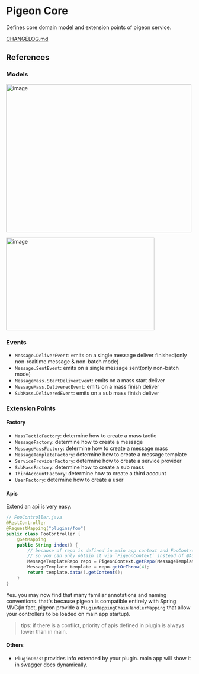 # Pigeon Core

Defines core domain model and extension points of pigeon service.

[CHANGELOG.md](./CHANGELOG.md)

## References

### Models

<a href="https://ibb.co/0JjGdFJ"><img src="https://i.ibb.co/ryGw1cy/image.png" height=400 width=500 alt="image" border="0"></a>

<a href="https://ibb.co/V2c0BDH"><img src="https://i.ibb.co/dGwsK6b/image.png" height=250 width=400 alt="image" border="0"></a>

### Events

- `Message.DeliverEvent`: emits on a single message deliver finished(only non-realtime message & non-batch mode)
- `Message.SentEvent`: emits on a single message sent(only non-batch mode)
- `MessageMass.StartDeliverEvent`: emits on a mass start deliver
- `MessageMass.DeliveredEvent`: emits on a mass finish deliver
- `SubMass.DeliveredEvent`: emits on a sub mass finish deliver
 
### Extension Points

#### Factory

- `MassTacticFactory`: determine how to create a mass tactic
- `MessageFactory`: determine how to create a message
- `MessageMassFactory`: determine how to create a message mass
- `MessageTemplateFactory`: determine how to create a message template
- `ServiceProviderFactory`: determine how to create a service provider
- `SubMassFactory`: determine how to create a sub mass
- `ThirdAccountFactory`: determine how to create a third account
- `UserFactory`: determine how to create a user

#### Apis

Extend an api is very easy.

```java
// FooController.java
@RestController
@RequestMapping("plugins/foo")
public class FooController {
    @GetMapping
    public String index() {
        // because of repo is defined in main app context and FooController is defined in your plugin context,
        // so you can only obtain it via `PigeonContext` instead of @Autowired
        MessageTemplateRepo repo = PigeonContext.getRepo(MessageTemplateRepo.class);
        MessageTemplate template = repo.getOrThrow(4);
        return template.data().getContent();
    }
}
```

Yes. you may now find that many familiar annotations and naming conventions.
that's because pigeon is compatible entirely with Spring MVC(in fact, pigeon provide a `PluginMappingChainHandlerMapping` that allow your controllers to be loaded on main app startup).

> tips: if there is a conflict, priority of apis defined in plugin is always lower than in main.

#### Others

- `PluginDocs`: provides info extended by your plugin. main app will show it in swagger docs dynamically.
